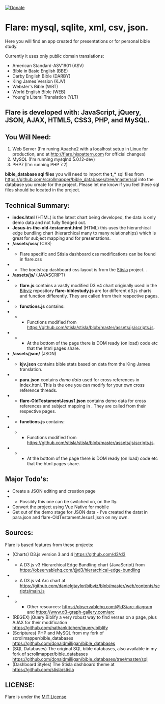 [![Donate](https://img.shields.io/badge/Donate-PayPal-green.svg)](https://www.paypal.com/cgi-bin/webscr?cmd=_s-xclick&hosted_button_id=W8RKPHPUF398G)

Flare: mysql, sqlite, xml, csv, json.
===============

Here you will find an app created for presentations or for personal bible study.

Currently it uses only public domain translations: 
- American Standard-ASV1901 (ASV)
- Bible in Basic English (BBE)
- Darby English Bible (DARBY)
- King James Version (KJV)
- Webster's Bible (WBT)
- World English Bible (WEB)
- Young's Literal Translation (YLT)

Flare is developed with: **JavaScript, jQuery, JSON, AJAX, HTML5, CSS3, PHP,** and **MySQL**.
- 

You Will Need:
-------------------

1. Web Server (I'm runing Apache2 with a localhost setup in Linux for production, and at http://flare.hispattern.com for official changes)
2. MySQL (I'm running mysqlnd 5.0.12-dev)
3. PHP7 (I'm running PHP 7.2)

**bible_database sql files**
you will need to import the **t_\*** sql files from https://github.com/scrollmapper/bible_databases/tree/master/sql into the database you create for the project. Please let me know if you feel these sql files should be located in the project. 




Technical Summary:
-------------------

- **index.html** (HTML) is the latest chart being developed, the data is only demo data and not fully fledged out.
- **Jesus-in-the-old-testament.html** (HTML) this uses the hierarchical edge bundling chart (hierarchical many to many relationships) which is great for subject mapping and for presentations.
- **/assets/css/** (CSS) 
- - Flare specific and Stisla dashboard css modifications can be found in flare.css
- - The bootstrap dashboard css layout is from the <a href="https://github.com/stisla/stisla">Stisla</a> project. . 
- **/assets/js/** (JAVASCRIPT)
- - **flare.js** contains a vastly modified D3 v4 chart originally used in the <a href="https://github.com/stisla/stisla">Bibviz</a> repository 
**flare-biblestudy.js** are for different d3.js charts and function differently. They are called from their respective pages. 
- - **functions.js** contains:
- - - Functions modified from https://github.com/stisla/stisla/blob/master/assets/js/scripts.js. 
- - - At the bottom of the page there is DOM ready (on load) code etc that the html pages share. 
- **/assets/json/** (JSON)
- - **kjv.json** contains bible stats based on data from the King James translation.
- - **para.json** contains *demo data* used for cross references in index.html. This is the one you can modify for your own cross reference threads. 
- - **flare-OldTestamentJesus1.json** contains demo data for cross references and subject mapping in . They are called from their respective pages. 
- - **functions.js** contains:
- - - Functions modified from https://github.com/stisla/stisla/blob/master/assets/js/scripts.js. 
- - - At the bottom of the page there is DOM ready (on load) code etc that the html pages share. 


Major Todo's:
-------------------
- Create a JSON editing and creation page
- - Possibly this one can be switched on, on the fly. 
- Convert the project using Vue Native for mobile
- Get out of the demo stage for JSON data - I've created the datat in para.json and flare-OldTestamentJesus1.json on my own.

Sources:
-------------------
Flare is based features from these projects:
- (Charts) D3.js version 3 and 4 https://github.com/d3/d3
- - A D3.js v3 Hierarchical Edge Bundling chart (JavaScript) from https://observablehq.com/@d3/hierarchical-edge-bundling 
- - A D3.js v4 Arc chart at https://github.com/danielgtaylor/bibviz/blob/master/web/contents/scripts/main.js 
- - - Other resources: https://observablehq.com/@d3/arc-diagram and https://www.d3-graph-gallery.com/arc
- (REGEX) jQuery Biblify a very robust way to find verses on a page, plus AJAX for their modification  https://github.com/nathankitchen/jquery.biblify
- (Scriptures) PHP and MySQL from my fork of scrollmapper/bible_databases https://github.com/donaldmilligan/bible_databases
- (SQL Databases) The original SQL bible databases, also available in my fork of scrollmapper/bible_databases https://github.com/donaldmilligan/bible_databases/tree/master/sql
- (Dashboard Styles) The Stisla dashboard theme at https://github.com/stisla/stisla


LICENSE:
-------------------
Flare is under the [MIT License](LICENSE)
